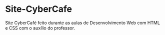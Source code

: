 # Site-CyberCafe
Site CyberCafé feito durante as aulas de Desenvolvimento Web com HTML e CSS com o auxílio do professor.
